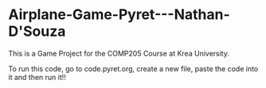 # Airplane-Game-Pyret---Nathan-D'Souza

This is a Game Project for the COMP205 Course at Krea University.

To run this code, go to code.pyret.org, create a new file, paste the code into it and then run it!!
